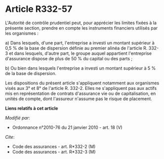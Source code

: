 # Article R332-57

L'Autorité de contrôle prudentiel peut, pour apprécier les limites fixées à la présente section, prendre en compte les
instruments financiers utilisés par les organismes :

a) Dans lesquels, d'une part, l'entreprise a investi un montant supérieur à 0,5 % de la base de dispersion définie au premier
alinéa de l'article R. 332-3 et dans lesquels, d'autre part, le groupe auquel appartient l'entreprise d'assurance dispose de
plus de 50 % du capital ou des parts ;

b) Ou bien dans lesquels l'entreprise a investi un montant supérieur à 5 % de la base de dispersion.

Les dispositions du présent article s'appliquent notamment aux organismes visés aux 3° et 8° de l'article R. 332-2. Elles ne
s'appliquent pas aux actifs mis en représentation de contrats d'assurance vie ou de capitalisation, en unités de compte, dont
l'assureur n'assume pas le risque de placement.

**Liens relatifs à cet article**

_Modifié par_:

  - Ordonnance n°2010-76 du 21 janvier 2010 - art. 18 (V)

_Cite_:

  - Code des assurances - art. R*332-2 (M)
  - Code des assurances - art. R*332-3 (M)
